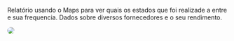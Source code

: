 Relatório usando o Maps para ver quais os estados que foi realizade a entre e sua frequencia.
Dados sobre diversos fornecedores e o seu rendimento.

<img style="border-radius:50px;" src="https://cdn.discordapp.com/attachments/893036061977112576/893036092750700574/dashboard.png">

